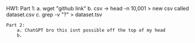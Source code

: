 HW1:
    Part 1:
        a. wget "github link"
        b. csv -> head -n 10,001 > new csv called dataset.csv
        c. grep -v "?" > dataset.tsv

    Part 2:
        a. ChatGPT bro this isnt possible off the top of my head
        b. 